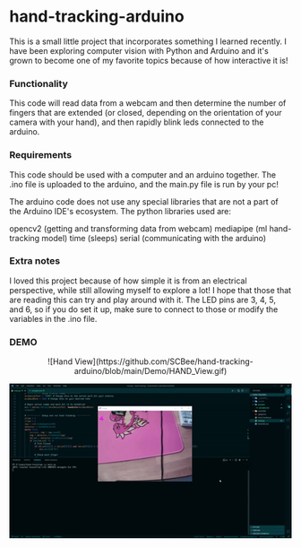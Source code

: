 # hand-tracking-arduino

This is a small little project that incorporates something I learned recently. I have been exploring computer vision with Python and Arduino and it's grown to become one of my favorite topics because of how interactive it is!

### Functionality

This code will read data from a webcam and then determine the number of fingers that are extended (or closed, depending on the orientation of your camera with your hand), and then rapidly blink leds connected to the arduino.

### Requirements

This code should be used with a computer and an arduino together. The .ino file is uploaded to the arduino, and the main.py file is run by your pc!

The arduino code does not use any special libraries that are not a part of the Arduino IDE's ecosystem. The python libraries used are:

opencv2 (getting and transforming data from webcam)
mediapipe (ml hand-tracking model)
time (sleeps)
serial (communicating with the arduino)

### Extra notes

I loved this project because of how simple it is from an electrical perspective, while still allowing myself to explore a lot! I hope that those that are reading this can try and play around with it. The LED pins are 3, 4, 5, and 6, so if you do set it up, make sure to connect to those or modify the variables in the .ino file.

### DEMO

<p align="center">
![Hand View](https://github.com/SCBee/hand-tracking-arduino/blob/main/Demo/HAND_View.gif)

![PC View](https://github.com/SCBee/hand-tracking-arduino/blob/main/Demo/PC_View.gif)
</p>
